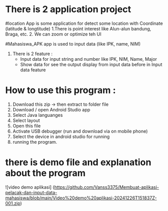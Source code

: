 # There is 2 application project

#location App is some application for detect some location with Coordinate (latitude & longtitude)
  1.There is point interest like Alun-alun bandung, Braga, etc.
  2. We can zoom or optimize teh UI



#Mahasiswa_APK app is used to input data (like IPK, name, NIM)
  1. There is 2 feature :
     - Input data for input string and number like IPK, NIM, Name, Major
     - Show data for see the output display from input data before in Input data feature
    

# How to use this program :
  1. Download this zip -> then extract to folder file
  2. Download / open Android Studio app
  3. Select Java languanges
  4. Select layout
  5. Open this file
  7. Activate USB debugger (run and download via on mobile phone)
  8. Select the device in android studio for running
  9. running the program.


# there is demo file and explanation about the program
![video demo aplikasi] (https://github.com/Vanss3375/Membuat-aplikasi-pelacak-dan-input-data-mahasiswa/blob/main/Video%20demo%20aplikasi-20241226T151837Z-001.zip)

  
